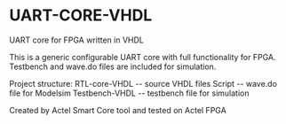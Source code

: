 # UART-CORE-VHDL
UART core for FPGA written in VHDL

This is a generic configurable UART core with full functionality for FPGA.
Testbench and wave.do files are included for simulation.

Project structure:
 RTL-core-VHDL  -- source VHDL files
 Script         -- wave.do file for Modelsim
 Testbench-VHDL -- testbench file for simulation
 
 Created by Actel Smart Core tool and tested on Actel FPGA
 

